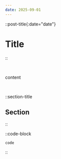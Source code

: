 ```yaml
---
date: 2025-09-01
---
```


::post-title{:date="date"}
# Title
::

<br />

content

<br />

::section-title
## Section
::

::code-block
```
code
```
::